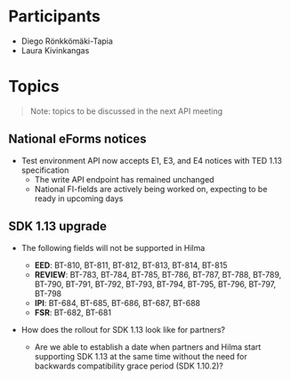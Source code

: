 # Participants
- Diego Rönkkömäki-Tapia
- Laura Kivinkangas

# Topics
> Note: topics to be discussed in the next API meeting

## National eForms notices
- Test environment API now accepts E1, E3, and E4 notices with TED 1.13 specification
  - The write API endpoint has remained unchanged
  - National FI-fields are actively being worked on, expecting to be ready in upcoming days

## SDK 1.13 upgrade
- The following fields will not be supported in Hilma
    - **EED**: BT-810, BT-811, BT-812, BT-813, BT-814, BT-815
    - **REVIEW**: BT-783, BT-784, BT-785, BT-786, BT-787, BT-788, BT-789, BT-790, BT-791, BT-792, BT-793, BT-794, BT-795, BT-796, BT-797, BT-798
    - **IPI**: BT-684, BT-685, BT-686, BT-687, BT-688
    - **FSR**: BT-682, BT-681
	
	
- How does the rollout for SDK 1.13 look like for partners? 
    - Are we able to establish a date when partners and Hilma start supporting SDK 1.13 at the same time without the need for backwards compatibility grace period (SDK 1.10.2)?

